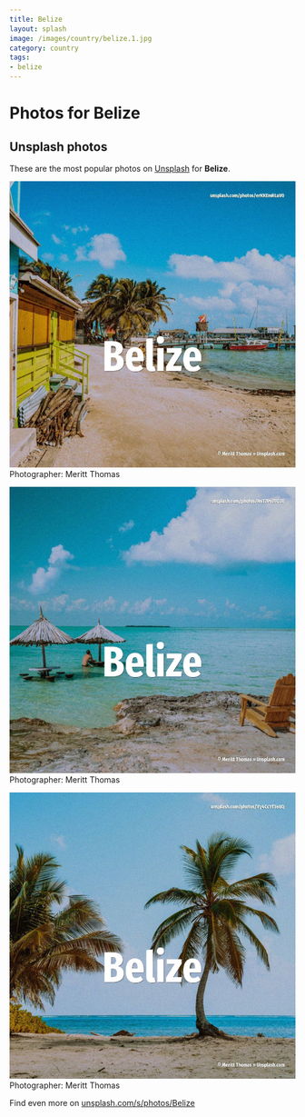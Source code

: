 ```yaml
---
title: Belize
layout: splash
image: /images/country/belize.1.jpg
category: country
tags:
- belize
---
```

# Photos for Belize
 
## Unsplash photos
These are the most popular photos on [Unsplash](https://unsplash.com) for **Belize**.
 
![Belize](/images/country/belize.1.jpg)
Photographer:  Meritt Thomas
 
![Belize](/images/country/belize.2.jpg)
Photographer:  Meritt Thomas
 
![Belize](/images/country/belize.3.jpg)
Photographer:  Meritt Thomas
 
Find even more on [unsplash.com/s/photos/Belize](https://unsplash.com/s/photos/Belize)
 
